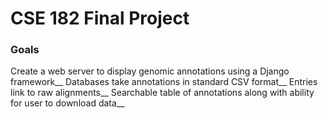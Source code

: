# CSE 182 Final Project
### Goals
Create a web server to display genomic annotations using a Django framework__
Databases take annotations in standard CSV format__
Entries link to raw alignments__
Searchable table of annotations along with ability for user to download data__
